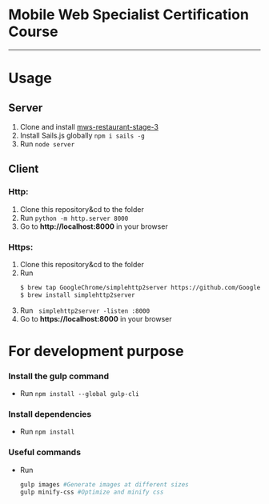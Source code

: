 # Mobile Web Specialist Certification Course
---

# Usage
## Server
1. Clone and install  [mws-restaurant-stage-3](https://github.com/mangooose/mws-restaurant-stage-3)
2. Install Sails.js globally ```npm i sails -g```
3. Run ``` node server ```

## Client 
### Http:
1. Clone this repository&cd to the folder
2. Run ```python -m http.server 8000```
3. Go to  **http://localhost:8000** in your browser  

### Https:
1. Clone this repository&cd to the folder
2. Run 
    ```bash 
    $ brew tap GoogleChrome/simplehttp2server https://github.com/GoogleChrome/simplehttp2server
    $ brew install simplehttp2server
    ```
3. Run ``` simplehttp2server -listen :8000```
4. Go to  **https://localhost:8000** in your browser  

# For development purpose
### Install the gulp command
* Run ``` npm install --global gulp-cli ```
### Install dependencies
* Run ``` npm install ```
### Useful commands
* Run 
    ```bash 
    gulp images #Generate images at different sizes
    gulp minify-css #Optimize and minify css
    ```





